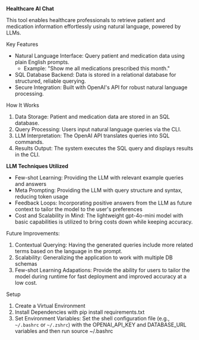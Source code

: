 **Healthcare AI Chat**

This tool enables healthcare professionals to retrieve patient and medication information effortlessly using natural language, powered by LLMs.

Key Features

- Natural Language Interface: Query patient and medication data using plain English prompts.
  - Example: "Show me all medications prescribed this month."
- SQL Database Backend: Data is stored in a relational database for structured, reliable querying.
- Secure Integration: Built with OpenAI's API for robust natural language processing.

 How It Works

1. Data Storage: Patient and medication data are stored in an SQL database.
2. Query Processing: Users input natural language queries via the CLI.
3. LLM Interpretation: The OpenAI API translates queries into SQL commands.
4. Results Output: The system executes the SQL query and displays results in the CLI.

**LLM Techniques Utilized**

- Few-shot Learning: Providing the LLM with relevant example queries and answers
- Meta Prompting: Providing the LLM with query structure and syntax, reducing token usage
- Feedback Loops: Incorporating positive answers from the LLM as future context to tailor the model to the user's preferences
- Cost and Scalability in Mind: The lightweight gpt-4o-mini model with basic capabilities is utilized to bring costs down while keeping accuracy.

Future Improvements:
1. Contextual Querying: Having the generated queries include more related terms based on the language in the prompt.
2. Scalability: Generalizing the application to work with multiple DB schemas
3. Few-shot Learning Adapations: Provide the ability for users to tailor the model during runtime for fast deployment and improved accuracy at a low cost.

Setup 

1. Create a Virtual Environment
2. Install Dependencies with pip install requirements.txt
3. Set Environment Variables:
   Set the shell configuration file (e.g., `~/.bashrc` or `~/.zshrc`)
   with the OPENAI_API_KEY and DATABASE_URL variables and then run source ~/.bashrc


